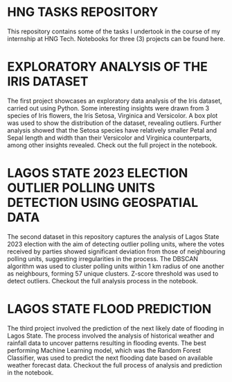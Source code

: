 # HNG TASKS REPOSITORY
This repository contains some of the tasks I undertook in the course of my internship at HNG Tech. Notebooks for three (3) projects can be found here.

# EXPLORATORY ANALYSIS OF THE IRIS DATASET
The first project showcases an exploratory data analysis of the Iris dataset, carried out using Python.  Some interesting insights were drawn from 3 species of Iris flowers, the Iris Setosa, Virginica and Versicolor.
A box plot was used to show the distribution of the dataset, revealing outliers. Further analysis showed that the Setosa species have relatively smaller Petal and Sepal length and width than their Versicolor and Virginica counterparts, among other insights revealed. Check out the full project in the notebook.

# LAGOS STATE 2023 ELECTION OUTLIER POLLING UNITS DETECTION USING GEOSPATIAL DATA
The second dataset in this repository captures the analysis of Lagos State 2023 election with the aim of detecting outlier polling units, where the votes received by parties showed significant deviation from those of neighbouring polling units, suggesting irregularities in the process. The DBSCAN algorithm was used to cluster polling units within 1 km radius of one another as neighbours, forming 57 unique clusters. Z-score threshold was used to detect outliers. Checkout the full analysis process in the notebook.

# LAGOS STATE FLOOD PREDICTION 
The third project involved the prediction of the next likely date of flooding in Lagos State. The process involved the analysis of historical weather and rainfall data to uncover patterns resulting in flooding events. The best performing Machine Learning model, which was the Random Forest Classifier, was used to predict the next flooding date based on available weather forecast data. Checkout the full process of analysis and prediction in the notebook.
